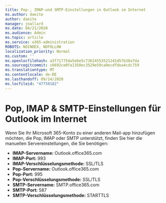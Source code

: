 ```yaml
---
title: Pop-, IMAP-und SMTP-Einstellungen in Outlook im Internet
ms.author: daeite
author: daeite
manager: joallard
ms.date: 04/21/2020
ms.audience: Admin
ms.topic: article
ms.service: o365-administration
ROBOTS: NOINDEX, NOFOLLOW
localization_priority: Normal
ms.custom: ''
ms.openlocfilehash: a3f717754a5ebe5c73624553521241d57b38a7da
ms.sourcegitcommit: c6692ce0fa1358ec3529e59ca0ecdfdea4cdc759
ms.translationtype: MT
ms.contentlocale: de-DE
ms.lasthandoff: 09/14/2020
ms.locfileid: "47759182"
---
```

# <a name="pop-imap--smtp-settings-for-outlook-on-the-web"></a>Pop, IMAP & SMTP-Einstellungen für Outlook im Internet

Wenn Sie Ihr Microsoft 365-Konto zu einer anderen Mail-app hinzufügen möchten, die Pop, IMAP oder SMTP unterstützt, finden Sie hier die manuellen Servereinstellungen, die Sie benötigen:
  
- **IMAP-Servername:** Outlook.office365.com
- **IMAP-Port:** 993
- **IMAP-Verschlüsselungsmethode:** SSL/TLS
- **Pop-Servername:** Outlook.office365.com  
- **Pop-Port:** 995  
- **Pop-Verschlüsselungsmethode:** SSL/TLS  
- **SMTP-Servername:** SMTP.office365.com
- **SMTP-Port:** 587
- **SMTP-Verschlüsselungsmethode:** STARTTLS
